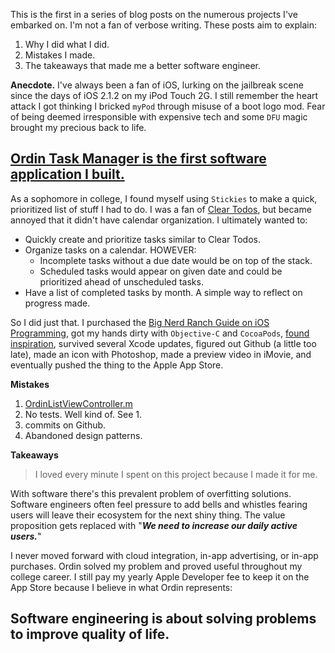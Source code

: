 This is the first in a series of blog posts on the numerous projects I've embarked on. I'm not a fan of verbose writing. These posts aim to explain:

 1. Why I did what I did.
 2. Mistakes I made.
 3. The takeaways that made me a better software engineer.

**Anecdote.** I've always been a fan of iOS, lurking on the jailbreak scene since the days of iOS 2.1.2 on my iPod Touch 2G. I still remember the heart attack I got thinking I bricked ```myPod``` through misuse of a boot logo mod. Fear of being deemed irresponsible with expensive tech and some ```DFU``` magic brought my precious back to life.


[Ordin Task Manager is the first software application I built.](https://itunes.apple.com/us/app/ordin-task-manager/id1080540755?mt=8)
------------------------------------------------------------------------

 As a sophomore in college, I found myself using ```Stickies``` to make a quick, prioritized list of stuff I had to do. I was a fan of [Clear Todos](https://itunes.apple.com/us/app/clear-todos/id493136154?mt=8), but became annoyed that it didn't have calendar organization. I ultimately wanted to:
 
 - Quickly create and prioritize tasks similar to Clear Todos.
 - Organize tasks on a calendar. HOWEVER:
	 - Incomplete tasks without a due date would be on top of the stack.
	 - Scheduled tasks would appear on given date and could be prioritized ahead of unscheduled tasks.
 - Have a list of completed tasks by month. A simple way to reflect on progress made.

So I did just that. I purchased the [Big Nerd Ranch Guide on iOS Programming](https://www.bignerdranch.com/books/ios-programming/), got my hands dirty with ```Objective-C``` and ```CocoaPods```, [found inspiration](https://www.invisionapp.com/do), survived several Xcode updates, figured out Github (a little too late), made an icon with Photoshop, made a preview video in iMovie, and eventually pushed the thing to the Apple App Store.

**Mistakes**

 1. [OrdinListViewController.m](https://github.com/sajayshah/OrdinApp/blob/master/Ordin/OrdinListViewController.m)
 2. No tests. Well kind of. See 1.
 3. commits on Github.
 4. Abandoned design patterns.

**Takeaways**

> I loved every minute I spent on this project because I made it for me.

With software there's this prevalent problem of overfitting solutions. Software engineers often feel pressure to add bells and whistles fearing users will leave their ecosystem for the next shiny thing. The value proposition gets replaced with "***We need to increase our daily active users.***"

I never moved forward with cloud integration, in-app advertising, or in-app purchases. Ordin solved my problem and proved useful throughout my college career. I still pay my yearly Apple Developer fee to keep it on the App Store because I believe in what Ordin represents:

Software engineering is about solving problems to improve quality of life.
-----------------------------------------------------------------
